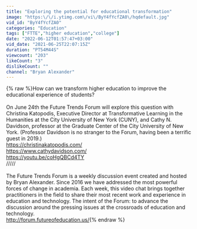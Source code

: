 ```yaml
---
title: "Exploring the potential for educational transformation"
image: "https:\/\/i.ytimg.com\/vi\/ByY4fYcfZA0\/hqdefault.jpg"
vid_id: "ByY4fYcfZA0"
categories: "Education"
tags: ["FTTE","higher education","college"]
date: "2022-06-12T01:57:47+03:00"
vid_date: "2021-06-25T22:07:15Z"
duration: "PT54M44S"
viewcount: "203"
likeCount: "3"
dislikeCount: ""
channel: "Bryan Alexander"
---
```

{% raw %}How can we transform higher education to improve the educational experience of students?<br /><br />On June 24th the Future Trends Forum will explore this question with Christina Katopodis, Executive Director at Transformative Learning in the Humanities at the City University of New York (CUNY), and Cathy N. Davidson, professor at the Graduate Center of the City University of New York.  (Professor Davidson is no stranger to the Forum, having been a terrific guest in 2019.)<br /><a rel="nofollow" target="blank" href="https://christinakatopodis.com/">https://christinakatopodis.com/</a><br /><a rel="nofollow" target="blank" href="https://www.cathydavidson.com/">https://www.cathydavidson.com/</a><br /><a rel="nofollow" target="blank" href="https://youtu.be/coHgQBCd4TY">https://youtu.be/coHgQBCd4TY</a><br />/////<br /><br />The Future Trends Forum is a weekly discussion event created and hosted by Bryan Alexander.  Since 2016 we have addressed the most powerful forces of change in academia. Each week, this video chat brings together practitioners in the field to share their most recent work and experience in education and technology. The intent of the Forum: to advance the discussion around the pressing issues at the crossroads of education and technology.<br /><a rel="nofollow" target="blank" href="http://forum.futureofeducation.us/">http://forum.futureofeducation.us/</a>{% endraw %}
